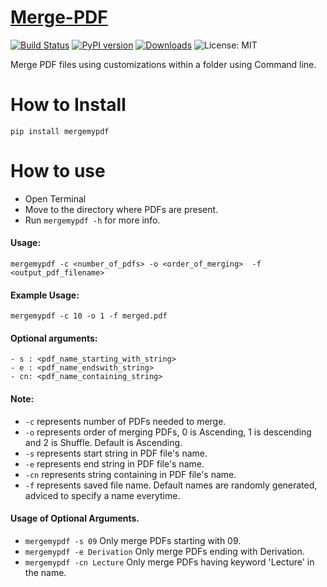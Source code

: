 # [Merge-PDF](https://github.com/kairavkkp/Merge-PDF)
[![Build Status](https://travis-ci.com/kairavkkp/Merge-PDF.svg?branch=master)](https://travis-ci.com/kairavkkp/Merge-PDF)
[![PyPI version](https://badge.fury.io/py/mergemypdf.svg)](https://badge.fury.io/py/mergemypdf)
[![Downloads](https://pepy.tech/badge/mergemypdf)](https://pepy.tech/project/mergemypdf)
![License: MIT](https://img.shields.io/badge/License-MIT-blue.svg)

Merge PDF files using customizations within a folder using Command line.

# How to Install
`pip install mergemypdf`

# How to use
- Open Terminal
- Move to the directory where PDFs are present.
- Run `mergemypdf -h` for more info.

#### Usage: 
`mergemypdf -c <number_of_pdfs> -o <order_of_merging>  -f <output_pdf_filename>`

#### Example Usage:
`mergemypdf -c 10 -o 1 -f merged.pdf`


#### Optional arguments:
```
- s : <pdf_name_starting_with_string> 
- e : <pdf_name_endswith_string> 
- cn: <pdf_name_containing_string>
```

#### Note:
- `-c` represents number of PDFs needed to merge.
- `-o` represents order of merging PDFs, 0 is Ascending, 1 is descending and 2 is Shuffle. Default is Ascending.
- `-s` represents start string in PDF file's name.
- `-e` represents end string in PDF file's name.
- `-cn` represents string containing in PDF file's name.
- `-f` represents saved file name. Default names are randomly generated, adviced to specify a name everytime.

#### Usage of Optional Arguments.
- `mergemypdf -s 09` Only merge PDFs starting with 09.
- `mergemypdf -e Derivation` Only merge PDFs ending with Derivation.
- `mergemypdf -cn Lecture` Only merge PDFs having keyword 'Lecture' in the name.
